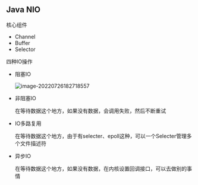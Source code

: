 ## Java NIO

核心组件

- Channel 
- Buffer
- Selector



四种IO操作                  

- 阻塞IO			

  ![image-20220726182718557](C:\Users\windows\AppData\Roaming\Typora\typora-user-images\image-20220726182718557.png)													

- 非阻塞IO

  在等待数据这个地方，如果没有数据，会调用失败，然后不断重试

- IO多路复用

  在等待数据这个地方，由于有selecter、epoll这种，可以一个Selecter管理多个文件描述符

- 异步IO

  在等待数据这个地方，如果没有数据，在内核设置回调接口，可以去做别的事情